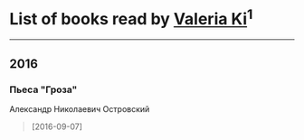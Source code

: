 # List of books read by [Valeria Ki](http://vk.com/id390680348)<sup>1</sup>
---

## 2016

### Пьеса "Гроза"
Александр Николаевич Островский
> [2016-09-07] 



